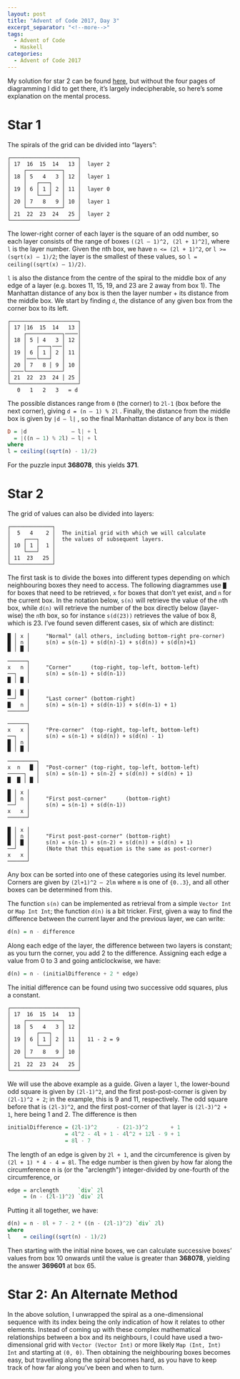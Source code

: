 ```yaml
---
layout: post
title: "Advent of Code 2017, Day 3"
excerpt_separator: "<!--more-->"
tags:
  - Advent of Code
  - Haskell
categories:
  - Advent of Code 2017
---
```


My solution for star 2 can be found [here](https://github.com/nonphatic/adventofcode-2017/blob/master/03.hs), but without the four pages of diagramming I did to get there, it’s largely indecipherable, so here’s some explanation on the mental process.

# Star 1
The spirals of the grid can be divided into “layers”:

```
┌─────────────────────┐
│ 17  16  15  14   13 │  layer 2
│    ┌───────────┐    │
│ 18 │ 5   4   3 │ 12 │  layer 1
│    │   ┌───┐   │    │
│ 19 │ 6 │ 1 │ 2 │ 11 │  layer 0
│    │   └───┘   │    │
│ 20 │ 7   8   9 │ 10 │  layer 1
│    └───────────┘    │
│ 21  22  23  24   25 │  layer 2
└─────────────────────┘
```

The lower-right corner of each layer is the square of an odd number, so each layer consists of the range of boxes `((2l — 1)^2, (2l + 1)^2]`, where `l` is the layer number. Given the nth box, we have `n <= (2l + 1)^2`, or `l >= (sqrt(x) — 1)/2`; the layer is the smallest of these values, so `l = ceiling((sqrt(x) — 1)/2)`.

`l` is also the distance from the centre of the spiral to the middle box of any edge of a layer (e.g. boxes 11, 15, 19, and 23 are 2 away from box 1). The Manhattan distance of any box is then the layer number + its distance from the middle box. We start by finding `d`, the distance of any given box from the corner box to its left.

```
┌─────────────────────┐
│ 17 │16  15  14   13 │
│    ┌───────────┐────│
│ 18 │ 5 │ 4   3 │ 12 │
│    │   ┌───┐───│    │
│ 19 │ 6 │ 1 │ 2 │ 11 │
│    │───└───┘   │    │
│ 20 │ 7   8 │ 9 │ 10 │
│────└───────────┘    │
│ 21  22  23  24 │ 25 │
└─────────────────────┘
   0   1   2   3   = d
```

The possible distances range from `0` (the corner) to `2l-1` (box before the next corner), giving `d = (n — 1) % 2l` . Finally, the distance from the middle box is given by `|d — l|` , so the final Manhattan distance of any box is then

```haskell
D = |d              — l| + l
  = |((n — 1) % 2l) — l| + l
where
l = ceiling((sqrt(n) - 1)/2)
```

For the puzzle input **368078**, this yields **371**.

# Star 2
The grid of values can also be divided into layers:

```
┌─────────────┐
│  5   4    2 │  The initial grid with which we will calculate 
│    ┌───┐    │  the values of subsequent layers.
│ 10 │ 1 │  1 │
│    └───┘    │
│ 11  23   25 │
└─────────────┘
```

The first task is to divide the boxes into different types depending on which neighbouring boxes they need to access. The following diagrammes use `█` for boxes that need to be retrieved, `x` for boxes that don’t yet exist, and `n` for the current box. In the notation below, `s(n)` will retrieve the value of the `n`th box, while `d(n)` will retrieve the number of the box directly below (layer-wise) the `n`th box, so for instance `s(d(23))` retrieves the value of box 8, which is 23. I’ve found seven different cases, six of which are distinct:

```
█ │ x │     "Normal" (all others, including bottom-right pre-corner)
█ │ n │     s(n) = s(n-1) + s(d(n)-1) + s(d(n)) + s(d(n)+1)
█ │ █ │

──────┐
x   n │     "Corner"      (top-right, top-left, bottom-left)
──┐   │     s(n) = s(n-1) + s(d(n-1))
█ │ █ │

█ │ █ │
──┘   │     "Last corner" (bottom-right)
█   n │     s(n) = s(n-1) + s(d(n-1)) + s(d(n-1) + 1)
──────┘

──────┐
x   x │     "Pre-corner"  (top-right, top-left, bottom-left)
──┐   │     s(n) = s(n-1) + s(d(n)) + s(d(n) - 1)
█ │ n │
█ │ █ │

─────────┐
x  n   █ │  "Post-corner" (top-right, top-left, bottom-left)
─────┐   │  s(n) = s(n-1) + s(n-2) + s(d(n)) + s(d(n) + 1)
█  █ │ █ │

█ │ x │
█ │ n │     "First post-corner"      (bottom-right)
──┘   │     s(n) = s(n-1) + s(d(n-1))
x   x │
──────┘

█ │ x │
█ │ n │     "First post-post-corner" (bottom-right)
█ │ █ │     s(n) = s(n-1) + s(n-2) + s(d(n)) + s(d(n) + 1)
──┘   │     (Note that this equation is the same as post-corner)
x   x │
──────┘
```

Any box can be sorted into one of these categories using its level number. Corners are given by `(2l+1)^2 — 2lm` where `m` is one of `{0..3}`, and all other boxes can be determined from this.

The function `s(n)` can be implemented as retrieval from a simple `Vector Int` or `Map Int Int`; the function `d(n)` is a bit tricker. First, given a way to find the difference between the current layer and the previous layer, we can write:

```haskell
d(n) = n - difference
```

Along each edge of the layer, the difference between two layers is constant; as you turn the corner, you add 2 to the difference. Assigning each edge a value from 0 to 3 and going anticlockwise, we have:

```haskell
d(n) = n - (initialDifference + 2 * edge)
```

The initial difference can be found using two successive odd squares, plus a constant.

```
┌─────────────────────┐
│ 17  16  15  14   13 │
│    ┌───────────┐    │
│ 18 │ 5   4   3 │ 12 │
│    │   ┌───┐   │    │
│ 19 │ 6 │ 1 │ 2 │ 11 │  11 - 2 = 9
│    │   └───┘   │    │
│ 20 │ 7   8   9 │ 10 │
│    └───────────┘    │
│ 21  22  23  24   25 │
└─────────────────────┘
```

We will use the above example as a guide. Given a layer `l`, the lower-bound odd square is given by `(2l-1)^2`, and the first post-post-corner is given by `(2l-1)^2 + 2`; in the example, this is 9 and 11, respectively. The odd square before that is `(2l-3)^2`, and the first post-corner of that layer is `(2l-3)^2 + 1`, here being 1 and 2. The difference is then

```haskell
initialDifference = (2l-1)^2      - (21-3)^2       + 1
                  = 4l^2 - 4l + 1 - 4l^2 + 12l - 9 + 1
                  = 8l - 7
```

The length of an edge is given by `2l + 1`, and the circumference is given by `(2l + 1) * 4 - 4 = 8l`. The edge number is then given by how far along the circumference n is (or the "arclength") integer-divided by one-fourth of the circumference, or

```haskell
edge = arclength      `div` 2l
     = (n - (2l-1)^2) `div` 2l
```

Putting it all together, we have:

```haskell
d(n) = n - 8l + 7 - 2 * ((n - (2l-1)^2) `div` 2l)
where
l    = ceiling((sqrt(n) - 1)/2)
```

Then starting with the initial nine boxes, we can calculate successive boxes’ values from box 10 onwards until the value is greater than **368078**, yielding the answer **369601** at box 65.

# Star 2: An Alternate Method
In the above solution, I unwrapped the spiral as a one-dimensional sequence with its index being the only indication of how it relates to other elements. Instead of coming up with these complex mathematical relationships between a box and its neighbours, I could have used a two-dimensional grid with `Vector (Vector Int)` or more likely `Map (Int, Int) Int` and starting at `(0, 0)`. Then obtaining the neighbouring boxes becomes easy, but travelling along the spiral becomes hard, as you have to keep track of how far along you’ve been and when to turn.

